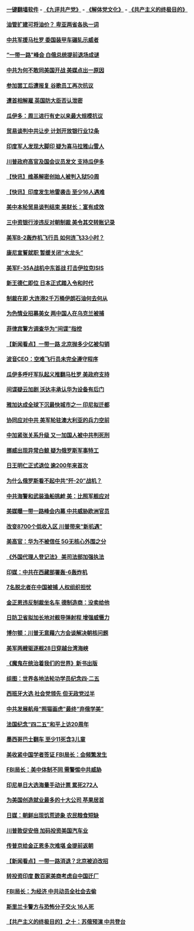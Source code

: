 #### [一键翻墙软件](https://github.com/gfw-breaker/nogfw/blob/master/README.md?t=05020639) -  [《九评共产党》](https://github.com/gfw-breaker/9ping.md?t=05020639) - [《解体党文化》](https://github.com/gfw-breaker/jtdwh.md?t=05020639) - [《共产主义的终极目的》](https://github.com/gfw-breaker/gczydzjmd.md?t=05020639)

#### [油管扩建可将油价？ 卑亚两省各执一词](../pages/nsc418/n11228357.md?t=05020639) 

#### [中共军援马杜罗 委国装甲车碾轧示威者](../pages/nsc418/n11227679.md?t=05020639) 

#### [“一带一路”峰会 白俄总统提前退场成谜](../pages/nsc418/n11208197.md?t=05020639) 

#### [中共为何不敢同美国开战 美媒点出一原因](../pages/nsc418/n11227472.md?t=05020639) 

#### [参加罢工后遭报复 谷歌员工再次抗议](../pages/nsc418/n11227242.md?t=05020639) 

#### [遭首相解雇 英国防大臣否认泄密](../pages/nsc418/n11227379.md?t=05020639) 

#### [瓜伊多：周三进行有史以来最大规模抗议](../pages/nsc418/n11227119.md?t=05020639) 

#### [贸易谈判中共让步 计划开放银行业12条](../pages/nsc418/n11227053.md?t=05020639) 

#### [印度军人发现大脚印 疑为喜马拉雅山雪人](../pages/nsc418/n11226904.md?t=05020639) 

#### [川普政府高官及国会议员发文 支持瓜伊多](../pages/nsc418/n11226605.md?t=05020639) 

#### [【快讯】维基解密创始人被判入狱50周](../pages/nsc418/n11226601.md?t=05020639) 

#### [【快讯】印度发生地雷袭击 至少16人遇难](../pages/nsc418/n11226583.md?t=05020639) 

#### [美中本轮贸易谈判结束 美财长：富有成效](../pages/nsc418/n11226466.md?t=05020639) 

#### [三中资银行涉违反对朝制裁 美令其交转账记录](../pages/nsc418/n11226285.md?t=05020639) 

#### [美军B-2轰炸机飞行员 如何连飞33小时？](../pages/nsc418/n11226241.md?t=05020639) 

#### [康尼宣誓就职 暂缓关闭“水龙头”](../pages/nsc418/n11226024.md?t=05020639) 

#### [美军F-35A战机中东首战 打击伊拉克ISIS](../pages/nsc418/n11225663.md?t=05020639) 

#### [新王德仁即位 日本正式踏入令和时代](../pages/nsc418/n11225925.md?t=05020639) 

#### [制裁在即 大连港2千万桶伊朗石油何去何从](../pages/nsc418/n11225276.md?t=05020639) 

#### [为色情业招募美女 两中国人在乌克兰被捕](../pages/nsc418/n11225138.md?t=05020639) 

#### [菲律宾警方调查华为“间谍”指控](../pages/nsc418/n11225052.md?t=05020639) 

#### [【新闻看点】一带一路 北京抛多少亿被勾销](../pages/nsc418/n11224834.md?t=05020639) 

#### [波音CEO：空难飞行员未完全遵守程序](../pages/nsc418/n11224825.md?t=05020639) 

#### [瓜伊多呼吁军队起义推翻马杜罗 美政府支持](../pages/nsc418/n11224901.md?t=05020639) 

#### [间谍疑云加剧 沃达丰承认华为设备有后门](../pages/nsc418/n11224659.md?t=05020639) 

#### [雅加达成全球下沉最快城市之一 印尼拟迁都](../pages/nsc418/n11224133.md?t=05020639) 

#### [协同应对中共 美军轮驻澳大利亚的兵力空前](../pages/nsc418/n11224434.md?t=05020639) 

#### [中加紧张关系升级 又一加国人被中共判死刑](../pages/nsc418/n11224222.md?t=05020639) 

#### [挪威出现异常白鲸 疑为俄罗斯军事特工](../pages/nsc418/n11224062.md?t=05020639) 

#### [日王明仁正式退位 逾200年来首次](../pages/nsc418/n11223899.md?t=05020639) 

#### [为什么俄罗斯看不起中共“歼-20”战机？](../pages/nsc418/n11223809.md?t=05020639) 

#### [中共海警和武装渔船挑衅 美：比照军舰应对](../pages/nsc418/n11223762.md?t=05020639) 

#### [美媒曝一带一路峰会内幕 中共威胁欧洲官员](../pages/nsc418/n11222562.md?t=05020639) 

#### [改变8700个低收入区 川普带来“新机遇”](../pages/nsc418/n11222439.md?t=05020639) 

#### [美高官：华为不被信任 5G无核心外围之分](../pages/nsc418/n11222434.md?t=05020639) 

#### [《外国代理人登记法》 美司法部加强执法](../pages/nsc418/n11222390.md?t=05020639) 

#### [印媒：中共在西藏部署轰-6轰炸机](../pages/nsc418/n11221966.md?t=05020639) 

#### [7名脱北者在中国被捕 人权组织担忧](../pages/nsc418/n11221944.md?t=05020639) 

#### [金正恩违反制裁坐名车 德制造商：没卖给他](../pages/nsc418/n11221862.md?t=05020639) 

#### [日防卫省拟加长地对舰导弹射程 增强威慑力](../pages/nsc418/n11221633.md?t=05020639) 

#### [博尔顿：川普无意藉六方会谈解决朝核问题](../pages/nsc418/n11221213.md?t=05020639) 

#### [美军两艘驱逐舰28日穿越台湾海峡](../pages/nsc418/n11220534.md?t=05020639) 

#### [《魔鬼在统治着我们的世界》新书出版](../pages/nsc418/n11206636.md?t=05020639) 

#### [组图：世界各地法轮功学员纪念四‧二五](../pages/nsc418/n11203328.md?t=05020639) 

#### [西班牙大选 社会党领先 但无政党过半](../pages/nsc418/n11220267.md?t=05020639) 

#### [中共发展航母“照猫画虎”最终“弃俄学美”](../pages/nsc418/n11220151.md?t=05020639) 

#### [法国纪念“四二五”和平上访20周年](../pages/nsc418/n11219882.md?t=05020639) 

#### [墨西哥巴士翻车 至少11死含3儿童](../pages/nsc418/n11220073.md?t=05020639) 

#### [美收紧中国学者签证 FBI局长：会频繁发生](../pages/nsc418/n11219985.md?t=05020639) 

#### [FBI局长：美中体制不同 需警惕中共威胁](../pages/nsc418/n11218409.md?t=05020639) 

#### [印尼单日大选海量手动计票 累死272人](../pages/nsc418/n11219625.md?t=05020639) 

#### [为美国创造就业最多的十大公司 苹果居首](../pages/nsc418/n11216870.md?t=05020639) 

#### [日媒：朝鲜出现饥荒迹象 农民粮食短缺](../pages/nsc418/n11218950.md?t=05020639) 

#### [川普敦促安倍 加码投资美国汽车业](../pages/nsc418/n11218505.md?t=05020639) 

#### [传普京给金正恩多次难堪 金提前返朝](../pages/nsc418/n11218286.md?t=05020639) 

#### [【新闻看点】一带一路消退？北京被迫改招](../pages/nsc418/n11217837.md?t=05020639) 

#### [转投资印度 数百家美商考虑自中国迁厂](../pages/nsc418/n11218089.md?t=05020639) 

#### [FBI局长：为经济 中共动员全社会去偷](../pages/nsc418/n11217723.md?t=05020639) 

#### [斯里兰卡警方与恐怖分子交火 16人死](../pages/nsc418/n11217767.md?t=05020639) 

#### [【共产主义的终极目的】之十：苏俄预演 中共登台](../pages/nsc418/n11118424.md?t=05020639) 

